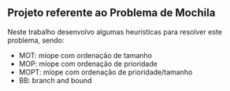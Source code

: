 ## Projeto referente ao Problema de Mochila

Neste trabalho desenvolvo algumas heurísticas para resolver este problema, sendo:
- MOT: míope com ordenação de tamanho
- MOP: míope com ordenação de prioridade
- MOPT: míope com ordenação de prioridade/tamanho
- BB: branch and bound
